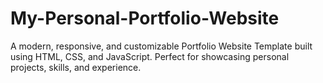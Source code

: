 # My-Personal-Portfolio-Website
A modern, responsive, and customizable Portfolio Website Template built using HTML, CSS, and JavaScript. Perfect for showcasing personal projects, skills, and experience.
